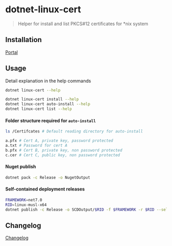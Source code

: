 # dotnet-linux-cert

> Helper for install and list PKCS#12 certificates for *nix system

## Installation

[Portal](https://www.nuget.org/packages/dotnet-linux-cert/)

## Usage

Detail explanation in the help commands

```sh
dotnet linux-cert --help

dotnet linux-cert install --help
dotnet linux-cert auto-install --help
dotnet linux-cert list --help
```

#### Folder structure required for `auto-install`
```sh
ls /Certifcates # Default reading directory for auto-install

a.pfx # Cert A, private key, password protected
a.txt # Password for cert A
b.pfx # Cert B, private key, non password protected
c.cer # Cert C, public key, non password protected
```

#### Nuget publish
```sh
dotnet pack -c Release -o NugetOutput
```

#### Self-contained deployment releases
```sh
FRAMEWORK=net7.0
RID=linux-musl-x64
dotnet publish -c Release -o SCDOutput/$RID -f $FRAMEWORK -r $RID --self-contained
```

## Changelog
[Changelog](CHANGELOG.md)
